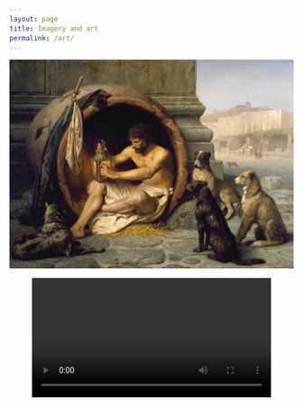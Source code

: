 ```yaml
---
layout: page
title: Imagery and art
permalink: /art/
---
```


![Diogenes sitting in his tub (Jean-Léon Gérôme, 1860)](/images/diogenes-sitting-in-his-tub.jpg "Diogenes sitting in his bathtub")

<figure>
<video width="100%" controls>
  <source src="/videos/picard-wisdom.mp4" type="video/mp4">
Your browser does not support the video tag.
</video>
</figure>
